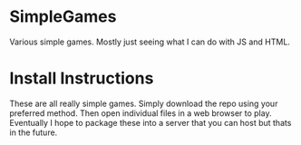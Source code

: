 # SimpleGames
Various simple games. Mostly just seeing what I can do with JS and HTML.

# Install Instructions
These are all really simple games. Simply download the repo using your preferred method. Then open individual files in a web browser to play. Eventually I hope to package these into a server that you can host but thats in the future.
